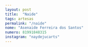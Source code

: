 ```yaml
---
layout: post
title:  "Naide"
tags: artesas
permalink: "/naide"
nome: "Asenaide Ferreira dos Santos"
numero: 81991848315
instagram: "naydejucarts"
---
```



  
